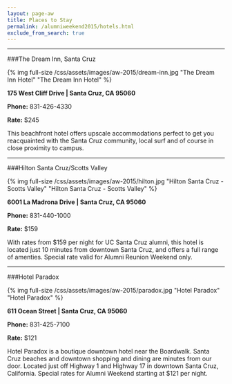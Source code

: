 ```yaml
---
layout: page-aw
title: Places to Stay
permalink: /alumniweekend2015/hotels.html
exclude_from_search: true
---
```


***

###The Dream Inn, Santa Cruz

{% img full-size /css/assets/images/aw-2015/dream-inn.jpg "The Dream Inn Hotel" "The Dream Inn Hotel" %} 

**175 West Cliff Drive | Santa Cruz, CA 95060**

**Phone:** 831-426-4330

**Rate:** $245

This beachfront hotel offers upscale accommodations perfect to get you reacquainted with the Santa Cruz community, local surf and of course in close proximity to campus. 

***

###Hilton Santa Cruz/Scotts Valley

{% img full-size /css/assets/images/aw-2015/hilton.jpg "Hilton Santa Cruz -Scotts Valley" "Hilton Santa Cruz - Scotts Valley" %} 

**6001 La Madrona Drive | Santa Cruz, CA 95060**

**Phone:** 831-440-1000

**Rate:** $159

With rates from $159 per night for UC Santa Cruz alumni, this hotel is located just 10 minutes from downtown Santa Cruz, and offers a full range of amenties. Special rate valid for Alumni Reunion Weekend only.

***

###Hotel Paradox

{% img full-size /css/assets/images/aw-2015/paradox.jpg "Hotel Paradox" "Hotel Paradox" %} 

**611 Ocean Street | Santa Cruz, CA 95060**

**Phone:** 831-425-7100

**Rate:** $121

Hotel Paradox is a boutique downtown hotel near the Boardwalk. Santa Cruz beaches and downtown shopping and dining are minutes from our door. Located just off Highway 1 and Highway 17 in downtown Santa Cruz, California. Special rates for Alumni Weekend starting at $121 per night. 
